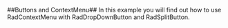 ##Buttons and ContextMenu##
In this example you will find out how to use RadContextMenu with RadDropDownButton and RadSplitButton.